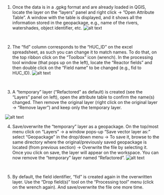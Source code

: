 1)	Once the data is in a .gpkg format and are already loaded in QGIS, locate the layer on the “layers” panel and right click &rarr; ”Open Attribute Table”. A window with the table is displayed, and it shows all the information stored in the geopackage, e.g., name of the rivers, watershades, object identifier, etc.
![alt text](https://github.com/pgonzaleze/Working-with-a-geopackage-.gpkg-in-QGIS/blob/main/GPKG/figure_5.jpg)
<br>

2)	The “fid” column corresponds to the “HUC_ID” on the excel spreadsheet, as such you can change it to match names. To do that, on the top ribbon click on the “Toolbox” icon (wrench). In the processing tool window (that pops up on the left), locate the “Reactor fields” and then double click on the “Field name” to be changed (e.g., fid to HUC_ID).
![alt text](https://github.com/pgonzaleze/Working-with-a-geopackage-.gpkg-in-QGIS/blob/main/GPKG/figure_6.jpg)
<br>

3)	A “temporary” layer (“Refactored” as default) is created (see the “Layers” panel on left), open the attribute table to confirm the name(s) changed. Then remove the original layer (right click on the original layer &rarr; “Remove layer”) and keep only the temporary layer.

![alt text](https://github.com/pgonzaleze/Working-with-a-geopackage-.gpkg-in-QGIS/blob/main/GPKG/figure_7.jpg)
<br>

4)  Save/overwrite the “temporary” layer as a geopackage. On the top/most menu click on “Layers” &rarr; a window pops-up “Save vector layer as:” select “Geopackage” in the drop/down menu &rarr; To save it, browse to the same directory where the original/previously saved geopackage is located (from previous section) &rarr; Overwrite the file by selecting it. Once you click on save, the layer will appear on the workspace. You can now remove the “temporary” layer named “Refactored”. 
![alt text](https://github.com/pgonzaleze/Working-with-a-geopackage-.gpkg-in-QGIS/blob/main/GPKG/figure_8.jpg)
<br>

5)  By default, the field identifier, “fid” is created again in the overwritten layer. Use the “Drop field(s)” tool on the “Processing tool” menu (click on the wrench again).  And save/overwrite the file one more time. 
